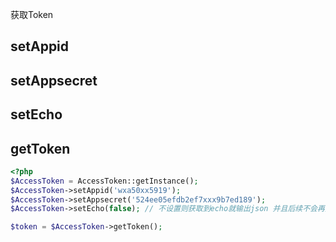 获取Token 

## setAppid
## setAppsecret
## setEcho
## getToken
```php
<?php
$AccessToken = AccessToken::getInstance();
$AccessToken->setAppid('wxa50xx5919');
$AccessToken->setAppsecret('524ee05efdb2ef7xxx9b7ed189');
$AccessToken->setEcho(false); // 不设置则获取到echo就输出json 并且后续不会再执行

$token = $AccessToken->getToken();
```